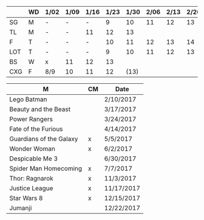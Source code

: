 
|     | WD | 1/02| 1/09| 1/16| 1/23| 1/30| 2/06| 2/13| 2/20| 2/27| 3/06| 3/13| 3/20| 3/27|
|-----|----|-----|-----|-----|-----|-----|-----|-----|-----|-----|-----|-----|-----|-----|
| SG  | M  | -   | -   | -   | 9   | 10  | 11  | 12  | 13  |     |     |     |     |     |
| TL  | M  | -   | -   | 11  | 12  | 13  |     |     |     |     |     |     |     |     |
| F   | T  | -   | -   | -   | 10  | 11  | 12  | 13  | 14  |     |     |     |     |     |
| LOT | T  | -   | -   | -   | 9   | 10  | 11  | 12  | 13  |     |     |     |     |     |
| BS  | W  | x   | 11  | 12  | 13  |     |     |     |     |     |     |     |     |     |
| CXG | F  | 8/9 | 10  | 11  | 12  | (13)|     |     |     |     |     |     |     |     |

| M | CM | Date |
|---|----|------|
| Lego Batman | | 2/10/2017 |
| Beauty and the Beast | | 3/17/2017 |
| Power Rangers | | 3/24/2017 |
| Fate of the Furious | | 4/14/2017 |
| Guardians of the Galaxy | x | 5/5/2017 |
| Wonder Woman | x | 6/2/2017 |
| Despicable Me 3 | | 6/30/2017 |
| Spider Man Homecoming | x | 7/7/2017 |
| Thor: Ragnarok | x | 11/3/2017 |
| Justice League | x | 11/17/2017 |
| Star Wars 8 | x | 12/15/2017 |
| Jumanji | | 12/22/2017 |
